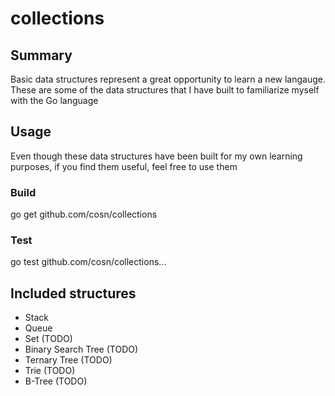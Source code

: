 collections
===========

## Summary

Basic data structures represent a great opportunity to learn a new langauge. 
These are some of the data structures that I have built to familiarize myself with the Go language

## Usage

Even though these data structures have been built for my own learning purposes, if you find them useful, feel free to use them

### Build

go get github.com/cosn/collections

### Test

go test github.com/cosn/collections...

## Included structures

- Stack
- Queue
- Set (TODO)
- Binary Search Tree (TODO)
- Ternary Tree (TODO)
- Trie (TODO)
- B-Tree (TODO)
